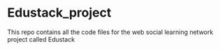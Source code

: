 # Edustack_project
This repo contains all the code files for the web social learning network project called Edustack
